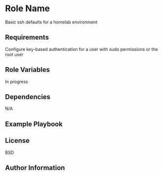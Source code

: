 Role Name
=========

Basic ssh defaults for a homelab environment

Requirements
------------

Configure key-based authentication for a user with sudo permissions or the root
user

Role Variables
--------------

In progress

Dependencies
------------

N/A

Example Playbook
----------------

License
-------

BSD

Author Information
------------------

